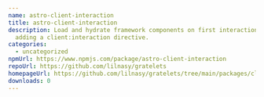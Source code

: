 ```yaml
---
name: astro-client-interaction
title: astro-client-interaction
description: Load and hydrate framework components on first interaction by
  adding a client:interaction directive.
categories:
  - uncategorized
npmUrl: https://www.npmjs.com/package/astro-client-interaction
repoUrl: https://github.com/lilnasy/gratelets
homepageUrl: https://github.com/lilnasy/gratelets/tree/main/packages/client-interaction
downloads: 0
---
```

